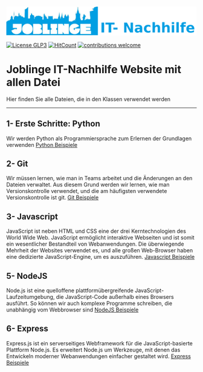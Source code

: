 ![Joblinge Nachhilfe logo](logo_joblinge_nachhilfe.png?raw=true "Joblinge Nachhilfe logo")

[![License GLP3](https://img.shields.io/badge/license-GPL3-red.svg)](LICENSE.md)
[![HitCount](http://hits.dwyl.io/fejao/joblinge/.svg)](http://hits.dwyl.io/fejao/joblinge/)
[![contributions welcome](https://img.shields.io/badge/contributions-welcome-brightgreen.svg?style=flat)](https://github.com/fejao/joblinge/issues)

Joblinge IT-Nachhilfe Website mit allen Datei
===============
Hier finden Sie alle Dateien, die in den Klassen verwendet werden
_____________________________________________

## 1- Erste Schritte: Python
Wir werden Python als Programmiersprache zum Erlernen der Grundlagen verwenden
[Python Beispiele](python/)

## 2- Git
Wir müssen lernen, wie man in Teams arbeitet und die Änderungen an den Dateien verwaltet.
Aus diesem Grund werden wir lernen, wie man Versionskontrolle verwendet, und die am häufigsten verwendete Versionskontrolle ist git.
[Git Beispiele](git/)

## 3- Javascript
JavaScript ist neben HTML und CSS eine der drei Kerntechnologien des World Wide Web. JavaScript ermöglicht interaktive Webseiten und ist somit ein wesentlicher Bestandteil von Webanwendungen. Die überwiegende Mehrheit der Websites verwendet es, und alle großen Web-Browser haben eine dedizierte JavaScript-Engine, um es auszuführen.
[Javascript Beispiele](javascript/)

## 5- NodeJS
Node.js ist eine quelloffene plattformübergreifende JavaScript-Laufzeitumgebung, die JavaScript-Code außerhalb eines Browsers ausführt.
So können wir auch komplexe Programme schreiben, die unabhängig vom Webbrowser sind
[NodeJS Beispiele](node/)

## 6- Express
Express.js ist ein serverseitiges Webframework für die JavaScript-basierte Plattform Node.js. Es erweitert Node.js um Werkzeuge, mit denen das Entwickeln moderner Webanwendungen einfacher gestaltet wird.
[Express Beispiele](express/)
